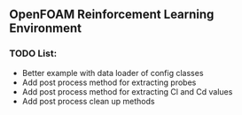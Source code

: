 ## OpenFOAM Reinforcement Learning Environment

### TODO List:
- Better example with data loader of config classes
- Add post process method for extracting probes
- Add post process method for extracting Cl and Cd values
- Add post process clean up methods
